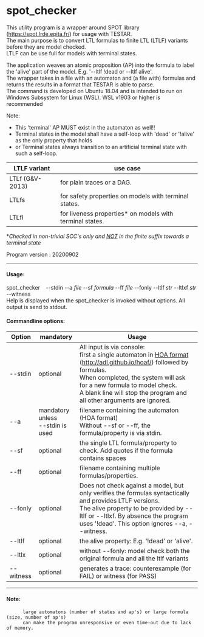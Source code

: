 
# spot\_checker
This utility program is a wrapper around SPOT library (https://spot.lrde.epita.fr/) for usage with TESTAR.  
The main purpose is to convert LTL formulas to finite LTL (LTLF) variants before they are model checked.  
LTLF can be use full for models with terminal states.

The application weaves an atomic proposition (AP) into the formula to label the 'alive' part of the model.  E.g. '\--ltlf !dead or \--ltlf alive'.  
The wrapper takes in a file with an automaton and (a file with) formulas and returns the results in a format that TESTAR is able to parse.  
The command is developed on  Ubuntu 18.04 and is intended to run on Windows Subsystem for Linux (WSL). WSL v1903 or higher is recommended  

Note: 
- This 'terminal' AP MUST exist in the automaton as well!!  
- Terminal states in the model shall have a self-loop with 'dead' or '!alive'  as the only property that holds
- or Terminal states always transition to an artificial terminal state with such a self-loop. 
 
LTLF variant | use case
------------ | -------- 
LTLf (G&V-2013) | for plain traces or a DAG.  
LTLfs           | for safety properties on models with terminal states.  
LTLfl           | for liveness properties* on models with terminal states. 
 *<i>Checked in non-trivial SCC's only and <u>NOT</u> in the finite suffix towards a terminal
  state</i>
  
Program version : 20200902

---
#### Usage:  
spot_checker &nbsp;&nbsp; \--stdin --a *file* \--sf *formula* \--ff *file* \--fonly  --ltlf  *str* \--ltlxf *str* \--witness    
Help is displayed when the spot_checker is invoked without options.
All output is send to stdout.

#### Commandline options:
Option   | mandatory | Usage
-------- | --------- | -----
\--stdin | optional  | All input is  via console:  <br> first a single automaton in [HOA format](http://adl.github.io/hoaf/) (http://adl.github.io/hoaf/) followed by formulas. <br> When completed, the system will ask for a new formula to model check. <br>A blank line will stop the program and all other arguments are ignored.
\--a     | mandatory unless <br>\--stdin is used |  filename containing the automaton (HOA format) <br> Without \--sf or \--ff, the formula/property is via stdin. 
\--sf    | optional  | the single LTL formula/property to check. Add quotes if the formula contains spaces
\--ff    | optional  | filename containing multiple formulas/properties. 
\--fonly | optional  | Does not check against a model, but only verifies the formulas  syntactically and provides LTLF versions. <br>The alive property to be  provided by \--ltlf or \--ltlxf. By absence the program  uses '!dead'. This option ignores \--a, \--witness.
\--ltlf  | optional  | the alive property: E.g.  '!dead' or 'alive'. 
\--ltlx  | optional  | without \--fonly: model check both the original formula and all the ltlf variants
\--witness| optional  | generates a trace: counterexample (for FAIL) or witness (for PASS)

---

#### Note:     

          large automatons (number of states and ap's) or large formula (size, number of ap's) 
          can make the program unresponsive or even time-out due to lack of memory. 

